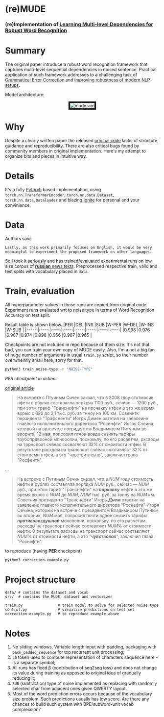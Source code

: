 # (re)MUDE
### (re)Implementation of [Learning Multi-level Dependencies for Robust Word Recognition](https://arxiv.org/pdf/1911.09789.pdf)


# Summary
The original paper introduce  a  robust  word  recognition framework  that  captures multi-level sequential dependencies in noised sentence. Practical application of such framework addresses to a challenging task of [Grammatical Error Correction](https://en.wikipedia.org/wiki/Grammar_checker) and [improving robustness of modern NLP setups](https://arxiv.org/abs/1905.11268).

Model architecture:
<p align='center'><img src="https://i.ibb.co/2jK20VW/mude-arc.png" alt="mude-arc" border="5"></a>

# Why
Despite a clearly written paper the released [original code](https://github.com/zw-s-github/MUDE) lacks of structure, guidance and reproducibility. There are also critical bugs found by community members in original implementation. Here's my attempt to organize bits and pieces in intuitive way.

# Details
It's a fully [Pytorch](https://github.com/pytorch/) based implementation, using `torch.nn.TransformerEncoder`, `torch.nn.data.Dataset`, `torch.nn.data.Dataloader` and blazing [Ignite](https://github.com/pytorch/ignite) for personal and your convinience.

# Data
Authors said:
```
Lastly, as this work primarily focuses on English, it would be very meaningful to experiment the proposed framework on other languages.
```
So I took it seriously and has trained/evaluated experimental runs on low size corpus of [**russian** news texts](https://github.com/natasha/corus). Preprocessed respective train, valid and test splits with vocabulary placed in `data`.

# Train, evaluation
All hyperparameter values in those runs are copied from original code. Experiment runs evaluated wrt to noise type in terms of Word Recognition Accuracy on test split.

Result table is shown below. 
|PER   |DEL   |INS   |SUB   |W-PER |W-DEL |W-INS |W-SUB |
|-----:|:----:|:----:|:----:|:----:|:----:|:----:|:----:|
|0.998 |0.976 |0.987 |0.974 |0.998 |0.956 |0.987 |0.965 |


Checkpoints are not included in repo because of them size.
It's not that bad, you can train your own copy of MUDE easily. Also, I'm a not a big fan of huge number of arguments in usual `train.py` script, so their number overwhelmly small here, sorry for that.
```bash
python3 train_noise-type -n "NOISE-TYPE"
```

*PER checkpoint in action*:

[original article](https://www.rbc.ru/business/14/05/2020/5ebc1efa9a79471be026dc51)
> На всчрете с Птуиным Сичен сакзал, что в 2008 гдоу стотмосиь нфети в рбулях составялла поркдяа 1100 руб., сечйас — 1200 руб., при эотм траиф "Транснефти" на прочакку нтфеи в это же вермя ворыс с 822 до 2,1 тыс. руб. за тнноу на 100 км. Совеинтк перзидента "Трафсненти" Иогрь Димен овтетил на заявлеине гнавлого исполнитеньлого директроа "Росенфти" Иогря Счеина, который на вртсече с пзеридентом Воадимирлм Питуным во виорнтк, 12 мая, попсорил птчои вовде снзиить тафиры трубопрдвооной мпнооолии, поскокьлу, по его расаетчм, рхсаоды на тррнспоат счйеас сосватляют 32% от смоитости нтфеи. В резутьтале расхдоы на транспорт счйеас соютавляст 32% от стоитосми нтфеи, а это "чувствитлеьно", заюлкчил гвала "Росфенти".

...

> На встрече с Путиным Сечин сказал, что в _NUM_ году стоимость нефти в рублях составляла порядка _NUM_ руб., сейчас — _NUM_ руб., при этом тариф "Транснефти" на ***парковку*** нефти в это же время вырос с _NUM_ до _NUM_, _NUM_ тыс. руб. за тонну на _NUM_ км. Советник президента "Транснефти" Игорь ***Днем*** ответил на заявление главного исполнительного директора "Роснефти" Игоря Сечина, который на встрече с президентом Владимиром Путиным во вторник, _NUM_ мая, попросил почти вдвое снизить тарифы ***противовоздушной*** монополии, поскольку, по его расчетам, расходы на транспорт сейчас составляют _NUM_% от стоимости нефти. В результате расходы на транспорт сейчас составляют _NUM_% от стоимости нефти, а это "***чувствовал***", заключил глава "Роснефти".

to reproduce (having **PER** checkpoint)
```bash
python3 correction-example.py
```

# Project structure
```
data/ # contains the dataset and vocab
src/  # contains the MUDE, dataset and vectorizer

train.py                # train model to solve for selected noise type
control.py              # visualize predictions on test set
correction-example.py   # to reproduce example above
```

# Notes
1. No sliding windows. Variable length input with padding, packaging with `pack_padded_sequence` for top recurrent unit processing;
2. `c0` token used to compute representation of characters sequence here - is a separate symbol; 
3. All runs has fixed β (contribution of seq2seq loss) and does not change its value during training as opposed to original idea of gradually reducing it;
4. `SUB` (subtraction) type of noise implemented as replacing with randomly selected char from adjacent ones given QWERTY layout.
5. Most of the word prediction errors occurs because of the vocabulary size problem. Such predictions usually has low score. Are there any chances to build such system with BPE/subword-unit vocab compression?